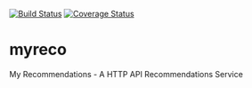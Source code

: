 [![Build Status](https://travis-ci.org/dutradda/myreco.svg?branch=master)](https://travis-ci.org/dutradda/myreco)
[![Coverage Status](https://coveralls.io/repos/github/dutradda/myreco/badge.svg?branch=master)](https://coveralls.io/github/dutradda/myreco?branch=master)

# myreco
My Recommendations - A HTTP API Recommendations Service
